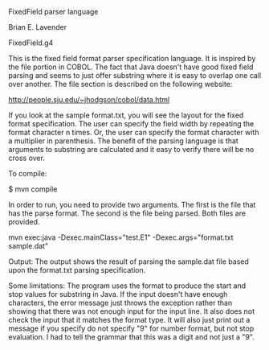 FixedField parser language

Brian E. Lavender

FixedField.g4

This is the fixed field format parser specification language. It is
inspired by the file portion in COBOL. The fact that Java doesn't have
good fixed field parsing and seems to just offer substring where it is
easy to overlap one call over another. The file section is described on
the following website:

http://people.sju.edu/~jhodgson/cobol/data.html

If you look at the sample format.txt, you will see the layout for the
fixed format specification.  The user can specify the field width by
repeating the format character n times. Or, the user can specify the
format character with a multiplier in parenthesis. The benefit of the
parsing language is that arguments to substring are calculated and it
easy to verify there will be no cross over.

To compile:

$ mvn compile

In order to run, you need to provide two arguments. The first is the
file that has the parse format. The second is the file being parsed. Both
files are provided.

mvn exec:java -Dexec.mainClass="test.E1" -Dexec.args="format.txt sample.dat"

Output:
The output shows the result of parsing the sample.dat file based upon
the format.txt parsing specification.

Some limitations:
The program uses the format to produce the start and stop values for
substring in Java. If the input doesn't have enough characters, the error
message just throws the exception rather than showing that there was not
enough input for the input line. It also does not check the input that
it matches the format type. It will also just print out a message if you
specify do not specify "9" for number format, but not stop evaluation. I
had to tell the grammar that this was a digit and not just a "9".

